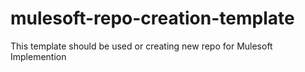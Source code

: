 # mulesoft-repo-creation-template
This template should be used or creating new repo for Mulesoft Implemention
